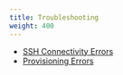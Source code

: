 ```yaml
---
title: Troubleshooting
weight: 400
---
```


* [SSH Connectivity Errors](troubleshooting/ssh-connectivity-errors/)
* [Provisioning Errors](troubleshooting/provisioning-errors/)
